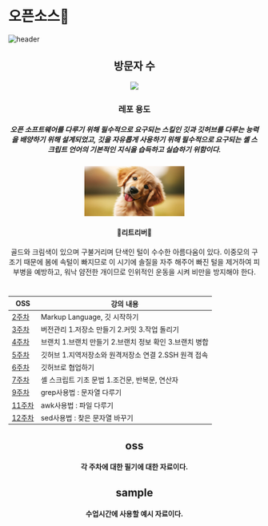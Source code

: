 <h1>오픈소스🤗</h1>

![header](https://capsule-render.vercel.app/api?type=slice&color=gradient&height=200&section=header&text=202302339%20김예빈&fontSize=80&fontColor=black)
<div align=center>

<h2>방문자 수</h2>
<a href="https://hits.seeyoufarm.com"><img src="https://hits.seeyoufarm.com/api/count/incr/badge.svg?url=https%3A%2F%2Fgithub.com%2Fgjbae1212%2Fhit-counter&count_bg=%23BBBCBA&title_bg=%237AC3E5&icon=&icon_color=%23000000&title=hits&edge_flat=false"/></a>


<h3>레포 용도</h3>
<h5>오픈 소프트웨어를 다루기 위해 필수적으로 요구되는 스킬인 깃과 깃허브를 다루는 능력을 배양하기 위해 설계되었고, 깃을 자유롭게 사용하기 위해 필수적으로 요구되는 셸 스크립트 언어의 기본적인 지식을 습득하고 실습하기 위함이다.
</h5>


<img src=옾소.jpg width="200" height="100">

<h4>🐶리트리버🐶</h4>
골드와 크림색이 있으며 구불거리며 단색인 털이 수수한 아름다움이 있다. 이중모의 구조기 때문에 봄에 속털이 빠지므로 이 시기에 솔질을 자주 해주어 빠진 털을 제거하여 피부병을 예방하고, 워낙 얌전한 개이므로 인위적인 운동을 시켜 비만을 방지해야 한다.

#
|OSS|강의 내용|
|------|------|
[2주차](https://github.com/yebin29/OSS12/blob/main/OSS/2%EC%A3%BC%EC%B0%A8.pdf)|Markup Language, 깃 시작하기|
[3주차](https://github.com/yebin29/OSS12/blob/main/OSS/3%EC%A3%BC%EC%B0%A8.pdf)|버전관리 1.저장소 만들기 2.커밋 3.작업 돌리기|
[4주차](https://github.com/yebin29/OSS12/blob/main/OSS/4%EC%A3%BC%EC%B0%A8.pdf)|브랜치 1.브랜치 만들기 2.브랜치 정보 확인 3.브랜치 병합|
[5주차](https://github.com/yebin29/OSS12/blob/main/OSS/5%EC%A3%BC%EC%B0%A8.pdf)|깃허브 1.지역저장소와 원격저장소 연결 2.SSH 원격 접속|
[6주차](https://github.com/yebin29/OSS12/blob/main/OSS/6%EC%A3%BC%EC%B0%A8.pdf)|깃허브로 협업하기|
[7주차](https://github.com/yebin29/OSS12/blob/main/OSS/7%EC%A3%BC%EC%B0%A8.pdf)|셸 스크립트 기초 문법 1.조건문, 반복문, 연산자|
[9주차](https://github.com/yebin29/OSS12/blob/main/OSS/9%EC%A3%BC%EC%B0%A8.pdf)|grep사용법 : 문자열 다루기|
[11주차](https://github.com/yebin29/OSS12/blob/main/OSS/11%EC%A3%BC%EC%B0%A8.pdf)|awk사용법 : 파일 다루기|
[12주차](https://github.com/yebin29/OSS12/blob/main/OSS/12%EC%A3%BC%EC%B0%A8.pdf)|sed사용법 : 찾은 문자열 바꾸기|



<h2>oss</h2>
<h4>각 주차에 대한 필기에 대한 자료이다.</h4>

<h2>sample</h2>
<h4>수업시간에 사용할 예시 자료이다.</h4>






</div>
